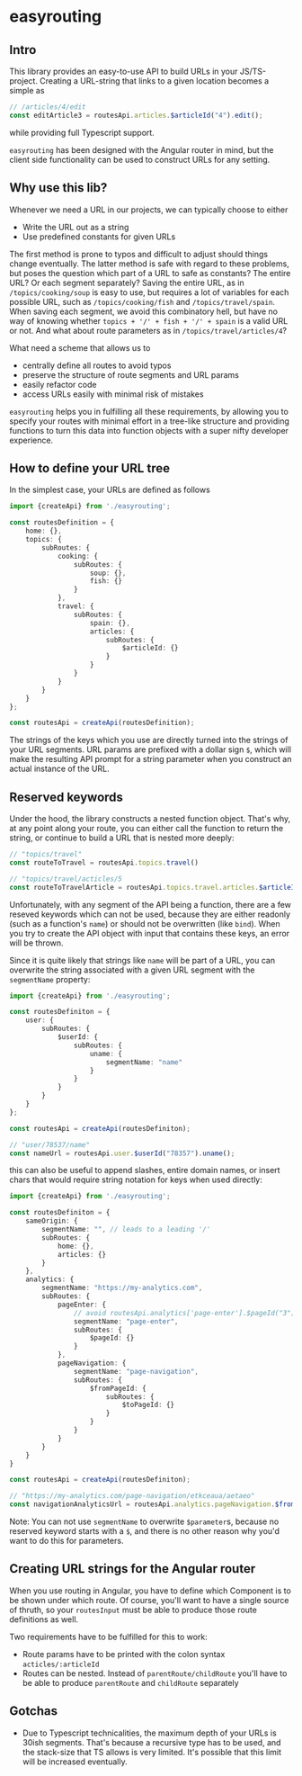 # easyrouting
## Intro
This library provides an easy-to-use API to build URLs in your JS/TS-project. Creating a URL-string that links to a given location becomes a simple as

```typescript
// /articles/4/edit
const editArticle3 = routesApi.articles.$articleId("4").edit();
```
while providing full Typescript support.

`easyrouting` has been designed with the Angular router in mind, but the client side functionality can be used to construct URLs for any setting.

## Why use this lib?
Whenever we need a URL in our projects, we can typically choose to either
- Write the URL out as a string 
- Use predefined constants for given URLs

The first method is prone to typos and difficult to adjust should things change eventually. The latter method is safe with regard to these problems, but poses the question which part of a URL to safe as constants? The entire URL? Or each segment separately? Saving the entire URL, as in `/topics/cooking/soup` is easy to use, but requires a lot of variables for each possible URL, such as `/topics/cooking/fish` and `/topics/travel/spain`. When saving each segment, we avoid this combinatory hell, but have no way of knowing whether `topics + '/' + fish + '/' + spain` is a valid URL or not. And what about route parameters as in `/topics/travel/articles/4`?

What need a scheme that allows us to
- centrally define all routes to avoid typos
- preserve the structure of route segments and URL params
- easily refactor code
- access URLs easily with minimal risk of mistakes

`easyrouting` helps you in fulfilling all these requirements, by allowing you to specify your routes with minimal effort in a tree-like structure and providing functions to turn this data into function objects with a super nifty developer experience.

## How to define your URL tree
In the simplest case, your URLs are defined as follows

```typescript
import {createApi} from './easyrouting';

const routesDefinition = {
    home: {},
    topics: {
        subRoutes: {
            cooking: {
                subRoutes: {
                    soup: {},
                    fish: {}
                }
            },
            travel: {
                subRoutes: {
                    spain: {},
                    articles: {
                        subRoutes: {
                            $articleId: {}
                        }
                    }
                }
            }
        }
    }
};

const routesApi = createApi(routesDefinition);
```
The strings of the keys which you use are directly turned into the strings of your URL segments. URL params are prefixed with a dollar sign `$`, which will make the resulting API prompt for a string parameter when you construct an actual instance of the URL.

## Reserved keywords
Under the hood, the library constructs a nested function object. That's why, at any point along your route, you can either call the function to return the string, or continue to build a URL that is nested more deeply:
```typescript
// "topics/travel"
const routeToTravel = routesApi.topics.travel()

// "topics/travel/acticles/5
const routeToTravelArticle = routesApi.topics.travel.articles.$articleId("5")()
```

Unfortunately, with any segment of the API being a function, there are a few reseved keywords which can not be used, because they are either readonly (such as a function's `name`) or should not be overwritten (like `bind`). When you try to create the API object with input that contains these keys, an error will be thrown.

Since it is quite likely that strings like `name` will be part of a URL, you can overwrite the string associated with a given URL segment with the `segmentName` property:

```typescript
import {createApi} from './easyrouting';

const routesDefiniton = {
    user: {
        subRoutes: {
            $userId: {
                subRoutes: {
                    uname: {
                        segmentName: "name"
                    }
                }
            }
        }
    }
};

const routesApi = createApi(routesDefiniton);

// "user/78537/name"
const nameUrl = routesApi.user.$userId("78357").uname();
```
this can also be useful to append slashes, entire domain names, or insert chars that would require string notation for keys when used directly:

```typescript
import {createApi} from './easyrouting';

const routesDefiniton = {
    sameOrigin: {
        segmentName: "", // leads to a leading '/'
        subRoutes: {
            home: {},
            articles: {}
        }
    },
    analytics: {
        segmentName: "https://my-analytics.com",
        subRoutes: {
            pageEnter: {
                // avoid routesApi.analytics['page-enter'].$pageId("3")()
                segmentName: "page-enter",
                subRoutes: {
                    $pageId: {}
                }
            },
            pageNavigation: {
                segmentName: "page-navigation",
                subRoutes: {
                    $fromPageId: {
                        subRoutes: {
                            $toPageId: {}
                        }
                    }
                }
            }
        }
    }
}

const routesApi = createApi(routesDefiniton);

// "https://my-analytics.com/page-navigation/etkceaua/aetaeo"
const navigationAnalyticsUrl = routesApi.analytics.pageNavigation.$fromPageId("etkceaua").$toPageId("aetaeo")()
```
Note: You can not use `segmentName` to overwrite `$parameter`s, because no reserved keyword starts with a `$`, and there is no other reason why you'd want to do this for parameters.

## Creating URL strings for the Angular router
When you use routing in Angular, you have to define which Component is to be shown under which route. Of course, you'll want to have a single source of thruth, so your `routesInput` must be able to produce those route definitions as well.

Two requirements have to be fulfilled for this to work:
- Route params have to be printed with the colon syntax `acticles/:articleId`
- Routes can be nested. Instead of `parentRoute/childRoute` you'll have to be able to produce `parentRoute` and `childRoute` separately



## Gotchas
- Due to Typescript technicalities, the maximum depth of your URLs is 30ish segments. That's because a recursive type has to be used, and the stack-size that TS allows is very limited. It's possible that this limit will be increased eventually.

